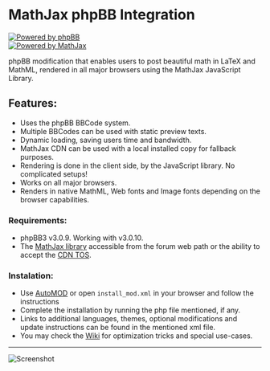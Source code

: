 # MathJax phpBB Integration #

[![Powered by phpBB][1]][2]  
[![Powered by MathJax][3]][4]

phpBB modification that enables users to post beautiful math in LaTeX and MathML, rendered in all major browsers using the MathJax JavaScript Library.

## Features: ##
* Uses the phpBB BBCode system.
* Multiple BBCodes can be used with static preview texts.
* Dynamic loading, saving users time and bandwidth.
* MathJax CDN can be used with a local installed copy for fallback purposes.
* Rendering is done in the client side, by the JavaScript library. No complicated setups!
* Works on all major browsers.
* Renders in native MathML, Web fonts and Image fonts depending on the browser capabilities.

### Requirements: ###
* phpBB3 v3.0.9. Working with v3.0.10.
* The [MathJax library][5] accessible from the forum web path or the ability to accept the [CDN TOS][6].

### Instalation: ###
* Use [AutoMOD][7] or open `install_mod.xml` in your browser and follow the instructions
* Complete the installation by running the php file mentioned, if any.
* Links to additional languages, themes, optional modifications and update instructions can be found in the mentioned xml file.
* You may check the [Wiki][8] for optimization tricks and special use-cases.

*****************

![Screenshot][9]

 [1]: https://github.com/sergio91pt/MathJax-phpBB-Integration/raw/master/contrib/images/phpbb.png
 [2]: http://www.phpbb.com
 [3]: https://github.com/sergio91pt/MathJax-phpBB-Integration/raw/master/contrib/images/mathjax.gif
 [4]: http://www.mathjax.org/
 [5]: http://www.mathjax.org/download/
 [6]: http://www.mathjax.org/download/mathjax-cdn-terms-of-service/
 [7]: http://www.phpbb.com/mods/automod/
 [8]: https://github.com/sergio91pt/MathJax-phpBB-Integration/wiki
 [9]: https://github.com/sergio91pt/MathJax-phpBB-Integration/raw/master/contrib/images/screenshot2.png